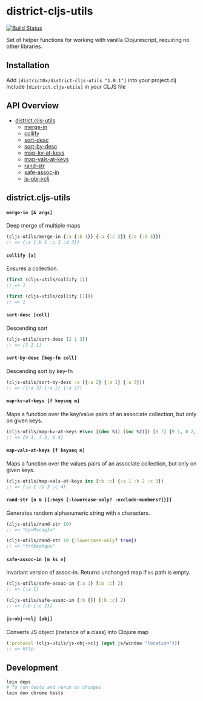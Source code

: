 # district-cljs-utils

[![Build Status](https://travis-ci.org/district0x/district-cljs-utils.svg?branch=master)](https://travis-ci.org/district0x/district-cljs-utils)


Set of helper functions for working with vanilla Clojurescript, requiring no other libraries. 


## Installation
Add `[district0x/district-cljs-utils "1.0.1"]` into your project.clj  
Include `[district.cljs-utils]` in your CLJS file  

## API Overview
- [district.cljs-utils](#districtcljs-utils)
  - [merge-in](#merge-in)
  - [collify](#collify)
  - [sort-desc](#sort-desc)
  - [sort-by-desc](#sort-by-desc)
  - [map-kv-at-keys](#map-kv-at-keys)
  - [map-vals-at-keys](#map-vals-at-keys)
  - [rand-str](#rand-str)
  - [safe-assoc-in](#safe-assoc-in)
  - [js-obj->clj](#js-obj-clj)
  

## district.cljs-utils

#### <a name="merge-in">`merge-in [& args]`
Deep merge of multiple maps
```clojure
(cljs-utils/merge-in {:a {:b 1}} {:a {:c 2}} {:a {:d 3}})
;; => {:a {:b 1 :c 2 :d 3}}
```

#### <a name="collify">`collify [x]`
Ensures a collection.
```clojure
(first (cljs-utils/collify 1))
;; => 1

(first (cljs-utils/collify [1]))
;; => 1
```

#### <a name="sort-desc">`sort-desc [coll]`
Descending sort
```clojure
(cljs-utils/sort-desc [2 1 3])
;; => [3 2 1]
```

#### <a name="sort-by-desc">`sort-by-desc [key-fn coll]`
Descending sort by key-fn
```clojure
(cljs-utils/sort-by-desc :a [{:a 2} {:a 1} {:a 3}])
;; => ({:a 3} {:a 2} {:a 1})
```

#### <a name="map-kv-at-keys">`map-kv-at-keys [f keyseq m]`
Maps a function over the key/value pairs of an associate collection, but only on given keys. 
```clojure
(cljs-utils/map-kv-at-keys #(vec [(dec %1) (inc %2)]) [8 7] {9 1, 8 2, 7 3})
;; => {9 1, 7 3, 6 4}
```

#### <a name="map-vals-at-keys">`map-vals-at-keys [f keyseq m]`
Maps a function over the values pairs of an associate collection, but only on given keys.
```clojure
(cljs-utils/map-vals-at-keys inc [:b :c] {:a 1 :b 2 :c 3})
;; => {:a 1 :b 3 :c 4}
```

#### <a name="rand-str">`rand-str [n & [{:keys [:lowercase-only? :exclude-numbers?]}]]`
Generates random alphanumeric string with `n` characters.
```clojure
(cljs-utils/rand-str 10)
;; => "LpvMscagIw"

(cljs-utils/rand-str 10 {:lowercase-only? true})
;; => "frtkeahqus"
```


#### <a name="safe-assoc-in">`safe-assoc-in [m ks v]`
Invariant version of assoc-in. Returns unchanged map if `ks` path is empty.
```clojure
(cljs-utils/safe-assoc-in {:a 1} [:b :c] 2)
;; => {:a 1}

(cljs-utils/safe-assoc-in {:b {}} [:b :c] 2)
;; => {:b {:c 2}}
```

#### <a name="js-obj-clj">`js-obj->clj [obj]`
Converts JS object (instance of a class) into Clojure map
```clojure
(:protocol (cljs-utils/js-obj->clj (aget js/window "location")))
;; => http:
```

## Development
```bash
lein deps
# To run tests and rerun on changes
lein doo chrome tests
```